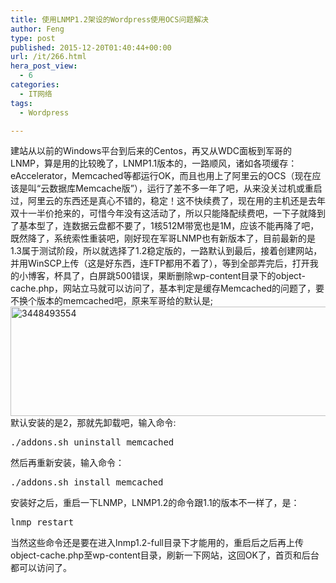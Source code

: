```yaml
---
title: 使用LNMP1.2架设的Wordpress使用OCS问题解决
author: Feng
type: post
published: 2015-12-20T01:40:44+00:00
url: /it/266.html
hera_post_view:
  - 6
categories:
  - IT网络
tags:
  - Wordpress

---
```

建站从以前的Windows平台到后来的Centos，再又从WDC面板到军哥的LNMP，算是用的比较晚了，LNMP1.1版本的，一路顺风，诸如各项缓存：eAccelerator，Memcached等都运行OK，而且也用上了阿里云的OCS（现在应该是叫“云数据库Memcache版”），运行了差不多一年了吧，从来没关过机或重启过，阿里云的东西还是真心不错的，稳定！这不快续费了，现在用的主机还是去年双十一半价抢来的，可惜今年没有这活动了，所以只能降配续费吧，一下子就降到了基本型了，连数据云盘都不要了，1核512M带宽也是1M，应该不能再降了吧，既然降了，系统索性重装吧，刚好现在军哥LNMP也有新版本了，目前最新的是1.3属于测试阶段，所以就选择了1.2稳定版的，一路默认到最后，接着创建网站，并用WinSCP上传（这是好东西，连FTP都用不着了），等到全部弄完后，打开我的小博客，杯具了，白屏跳500错误，果断删除wp-content目录下的object-cache.php，网站立马就可以访问了，基本判定是缓存Memcached的问题了，要不换个版本的memcached吧，原来军哥给的默认是;  
<a href="http://uu126.cn/wp-content/uploads/2015/12/3448493554.png" rel="attachment wp-att-1914"><img loading="lazy" decoding="async" class="aligncenter size-full wp-image-1914" src="http://uu126.cn/wp-content/uploads/2015/12/3448493554.png" alt="3448493554" width="520" height="175" /></a>  
默认安装的是2，那就先卸载吧，输入命令:

<pre class="lang:default decode:true " >./addons.sh uninstall memcached</pre>

然后再重新安装，输入命令：

<pre class="lang:default decode:true " >./addons.sh install memcached
</pre>

安装好之后，重启一下LNMP，LNMP1.2的命令跟1.1的版本不一样了，是：

<pre class="lang:default decode:true " >lnmp restart
</pre>

当然这些命令还是要在进入lnmp1.2-full目录下才能用的，重启后之后再上传object-cache.php至wp-content目录，刷新一下网站，这回OK了，首页和后台都可以访问了。